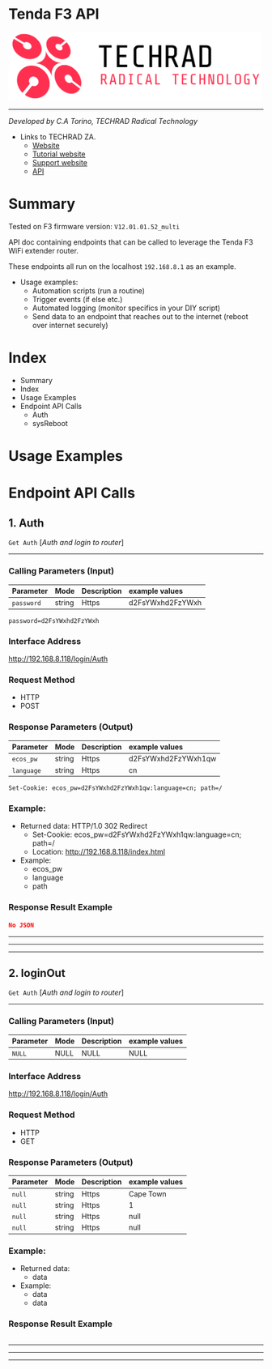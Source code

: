 # Tenda F3 API

[<img src="img/logo.png" width="500"/>](img/logo.png)

---

*Developed by C.A Torino, TECHRAD Radical Technology*
* Links to TECHRAD ZA.
    * [Website](https://www.techrad.co.za)
    * [Tutorial website](https://tutorials.techrad.co.za)
    * [Support website](https://support.techrad.co.za)
    * [API](https://www.techrad.co.za/apisource/public/apps/fusio)

# Summary

Tested on F3 firmware version: `V12.01.01.52_multi`

API doc containing endpoints that can be called to leverage the Tenda F3 WiFi extender router.

These endpoints all run on the localhost `192.168.8.1` as an example.

- Usage examples: 
    - Automation scripts (run a routine)
    - Trigger events (if else etc.)
    - Automated logging (monitor specifics in your DIY script)
    - Send data to an endpoint that reaches out to the internet (reboot over internet securely)

# Index
- Summary
- Index
- Usage Examples
- Endpoint API Calls
    - Auth
    - sysReboot

# Usage Examples


# Endpoint API Calls

## 1. Auth

`Get Auth` [*Auth and login to router*]

-------------------

### Calling Parameters (Input)
| Parameter  |  Mode  | Description  | example values  |
| :------------ | :------------ | :------------ | :------------ |
|`password`      |string |Https      |d2FsYWxhd2FzYWxh |

```
password=d2FsYWxhd2FzYWxh
```

### Interface Address

http://192.168.8.118/login/Auth

### Request Method

- HTTP 
- POST

### Response Parameters (Output)
| Parameter  |  Mode  | Description  | example values  |
| :------------ | :------------ | :------------ | :------------ |
|`ecos_pw`            |string      |Https        |d2FsYWxhd2FzYWxh1qw  |
|`language`            |string      |Https        |cn                  |

```
Set-Cookie: ecos_pw=d2FsYWxhd2FzYWxh1qw:language=cn; path=/
```

### Example:

- Returned data: HTTP/1.0 302 Redirect
   - Set-Cookie: ecos_pw=d2FsYWxhd2FzYWxh1qw:language=cn; path=/
   - Location: http://192.168.8.118/index.html
- Example: 
   - ecos_pw
   - language
   - path

### Response Result Example
```JSON
No JSON
```

---
---
---

## 2. loginOut

`Get Auth` [*Auth and login to router*]

-------------------

### Calling Parameters (Input)
| Parameter  |  Mode  | Description  | example values  |
| :------------ | :------------ | :------------ | :------------ |
|`NULL`      |NULL |NULL      |NULL |

### Interface Address

http://192.168.8.118/login/Auth

### Request Method

- HTTP 
- GET

### Response Parameters (Output)
| Parameter  |  Mode  | Description  | example values  |
| :------------ | :------------ | :------------ | :------------ |
|`null`            |string      |Https        |Cape Town                   |
|`null`            |string      |Https        |1                           |
|`null`            |string      |Https        |null   |
|`null`            |string      |Https        |null   |

### Example:

- Returned data: 
   - data
- Example: 
   - data
   - data

### Response Result Example
```JSON

```

---
---
---


